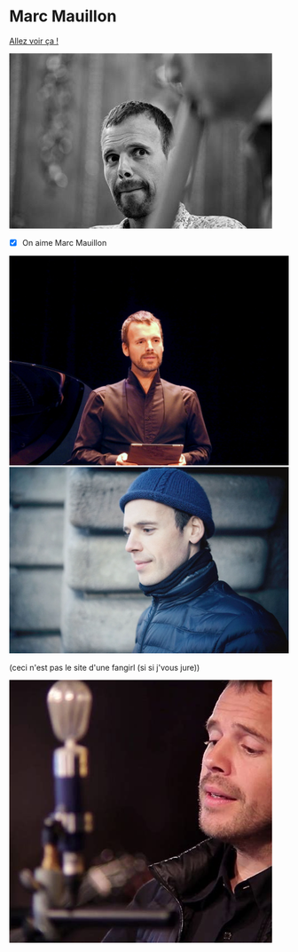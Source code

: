 # Marc Mauillon

[Allez voir ça !](http://marcmauillon.com/)

![Marc Mauillon](th.jpg "MM")

- [x] On aime Marc Mauillon

![Marc Mauillon](th2.jpg "MM")
![Marc Mauillon](th3.webp "MM")

(ceci n'est pas le site d'une fangirl (si si j'vous jure))

![Marc Mauillon](th3.jpg "MM")

